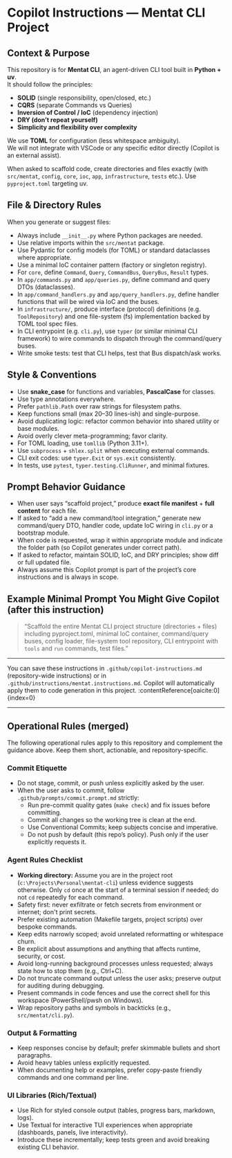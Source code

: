 # Copilot Instructions — Mentat CLI Project

## Context & Purpose  
This repository is for **Mentat CLI**, an agent-driven CLI tool built in **Python + uv**.  
It should follow the principles:  
- **SOLID** (single responsibility, open/closed, etc.)  
- **CQRS** (separate Commands vs Queries)  
- **Inversion of Control / IoC** (dependency injection)  
- **DRY (don’t repeat yourself)**  
- **Simplicity and flexibility over complexity**  

We use **TOML** for configuration (less whitespace ambiguity).  
We will not integrate with VSCode or any specific editor directly (Copilot is an external assist).  

When asked to scaffold code, create directories and files exactly (with `src/mentat`, `config`, `core`, `ioc`, `app`, `infrastructure`, `tests` etc.). Use `pyproject.toml` targeting uv.  

## File & Directory Rules

When you generate or suggest files:

- Always include `__init__.py` where Python packages are needed.  
- Use relative imports within the `src/mentat` package.  
- Use Pydantic for config models (for TOML) or standard dataclasses where appropriate.  
- Use a minimal IoC container pattern (factory or singleton registry).  
- For `core`, define `Command`, `Query`, `CommandBus`, `QueryBus`, `Result` types.  
- In `app/commands.py` and `app/queries.py`, define command and query DTOs (dataclasses).  
- In `app/command_handlers.py` and `app/query_handlers.py`, define handler functions that will be wired via IoC and the buses.  
- In `infrastructure/`, produce interface (protocol) definitions (e.g. `ToolRepository`) and one file-system (fs) implementation backed by TOML tool spec files.  
- In CLI entrypoint (e.g. `cli.py`), use `typer` (or similar minimal CLI framework) to wire commands to dispatch through the command/query buses.  
- Write smoke tests: test that CLI helps, test that Bus dispatch/ask works.  

## Style & Conventions

- Use **snake_case** for functions and variables, **PascalCase** for classes.  
- Use type annotations everywhere.  
- Prefer `pathlib.Path` over raw strings for filesystem paths.  
- Keep functions small (max 20–30 lines-ish) and single-purpose.  
- Avoid duplicating logic: refactor common behavior into shared utility or base modules.  
- Avoid overly clever meta-programming; favor clarity.  
- For TOML loading, use `tomllib` (Python 3.11+).  
- Use `subprocess` + `shlex.split` when executing external commands.  
- CLI exit codes: use `typer.Exit` or `sys.exit` consistently.  
- In tests, use `pytest`, `typer.testing.CliRunner`, and minimal fixtures.  

## Prompt Behavior Guidance

- When user says “scaffold project,” produce **exact file manifest** + **full content** for each file.  
- If asked to “add a new command/tool integration,” generate new command/query DTO, handler code, update IoC wiring in `cli.py` or a bootstrap module.  
- When code is requested, wrap it within appropriate module and indicate the folder path (so Copilot generates under correct path).  
- If asked to refactor, maintain SOLID, IoC, and DRY principles; show diff or full updated file.  
- Always assume this Copilot prompt is part of the project’s core instructions and is always in scope.

## Example Minimal Prompt You Might Give Copilot (after this instruction)

> “Scaffold the entire Mentat CLI project structure (directories + files) including pyproject.toml, minimal IoC container, command/query buses, config loader, file-system tool repository, CLI entrypoint with `tools` and `run` commands, test files.”

---

You can save these instructions in `.github/copilot-instructions.md` (repository-wide instructions) or in `.github/instructions/mentat.instructions.md`. Copilot will automatically apply them to code generation in this project. :contentReference[oaicite:0]{index=0}  

---

## Operational Rules (merged)

The following operational rules apply to this repository and complement the guidance above. Keep them short, actionable, and repository-specific.

### Commit Etiquette
- Do not stage, commit, or push unless explicitly asked by the user.
- When the user asks to commit, follow `.github/prompts/commit.prompt.md` strictly:
	- Run pre-commit quality gates (`make check`) and fix issues before committing.
	- Commit all changes so the working tree is clean at the end.
	- Use Conventional Commits; keep subjects concise and imperative.
	- Do not push by default (this repo’s policy). Push only if the user explicitly requests it.

### Agent Rules Checklist
- **Working directory:** Assume you are in the project root (`c:\Projects\Personal\mentat-cli`) unless evidence suggests otherwise. Only `cd` once at the start of a terminal session if needed; do not `cd` repeatedly for each command.
- Safety first: never exfiltrate or fetch secrets from environment or internet; don't print secrets.
- Prefer existing automation (Makefile targets, project scripts) over bespoke commands.
- Keep edits narrowly scoped; avoid unrelated reformatting or whitespace churn.
- Be explicit about assumptions and anything that affects runtime, security, or cost.
- Avoid long-running background processes unless requested; always state how to stop them (e.g., Ctrl+C).
- Do not truncate command output unless the user asks; preserve output for auditing during debugging.
- Present commands in code fences and use the correct shell for this workspace (PowerShell/pwsh on Windows).
- Wrap repository paths and symbols in backticks (e.g., `src/mentat/cli.py`).

### Output & Formatting
- Keep responses concise by default; prefer skimmable bullets and short paragraphs.
- Avoid heavy tables unless explicitly requested.
- When documenting help or examples, prefer copy-paste friendly commands and one command per line.

### UI Libraries (Rich/Textual)
- Use Rich for styled console output (tables, progress bars, markdown, logs).
- Use Textual for interactive TUI experiences when appropriate (dashboards, panels, live interactivity).
- Introduce these incrementally; keep tests green and avoid breaking existing CLI behavior.
